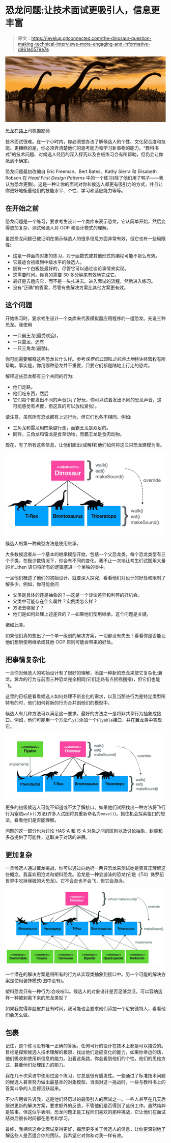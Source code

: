 # 恐龙问题:让技术面试更吸引人，信息更丰富

> 原文：<https://levelup.gitconnected.com/the-dinosaur-question-making-technical-interviews-more-engaging-and-informative-d961e0579e7e>

![](img/c5b3c25e042ea91f6c0497bade1b5553.png)

[恐龙在路上](https://flic.kr/p/2bd7aav)司机摄影师

技术面试很难。在一个小时内，你必须想办法了解候选人的个性、文化契合度和技能。更糟糕的是，你必须弄清楚他们的思考能力和学习新事物的能力。“教科书式”的技术问题、对候选人经历的深入探究以及白板练习会有所帮助，但仍会让你感到不确定。

恐龙问题最初改编自 Eric Freeman、Bert Bates、Kathy Sierra 和 Elisabeth Robson 在 *Head First Design Patterns* 中的一个练习(除了他们用了鸭子——我认为恐龙更酷)。这是一种让你的面试对你和候选人都更有吸引力的方式，并且让你更好地衡量他们的技能水平、个性、学习和适应能力等等。

## 在开始之前

恐龙问题是一个练习，要求考生设计一个类库来表示恐龙。它从简单开始，然后变得更加复杂，测试候选人对 OOP 和设计模式的理解。

虽然恐龙问题已被证明在揭示候选人的很多信息方面非常有效，但它也有一些局限性:

*   这是一种面向对象的练习，对于函数式或其他形式的编程可能不那么有效。
*   它最适合初级到中级水平的候选人。
*   拥有一个白板是最好的，尽管它可以通过谈论事情来实现。
*   这需要时间。你真的需要 30 多分钟来有效地完成它。
*   最好是去适应它，而不是一头扎进去。进入面试的流程，然后进入练习。
*   没有“正确”的答案，尽管有些解决方案比其他方案更有效。

## 这个问题

开始练习时，要求考生设计一个类库来代表模拟器应用程序的一组恐龙。先说三种恐龙。我使用

*   一只霸王龙(最受欢迎)，
*   一只雷龙，还有
*   一只三角龙(最酷)。

你可能需要解释这些恐龙长什么样。参考*侏罗纪公园*和*之前的土地*特许经营权有所帮助。事实是，你用哪种恐龙并不重要，只要它们都是陆地上行走的恐龙。

解释这些恐龙都有三个共同的行为:

*   他们走路，
*   他们吃东西，然后
*   它们每个都发出不同的声音(为了好玩，你可以试着发出不同的恐龙声音，这可能感觉有点傻，但这真的可以放松紧张)。

请注意，虽然所有恐龙都有上述行为，但它们也各不相同。例如:

*   三角龙和雷龙用四条腿行走，而霸王龙是双足的。
*   同样，三角龙和雷龙是食草动物，而霸王龙是食肉动物。

现在，有了所有这些信息，让他们画出(或解释)他们如何将这三只恐龙建模为类。

![](img/daeb8ef3c571578e8da283bf3748312c.png)

候选人的第一种典型方法是使用继承。

大多数候选者从一个基本的继承模型开始，包括一个父恐龙类，每个恐龙类型有三个子类。在极少数情况下，你会有不同的变化。我不止一次地让考生们试图用大量的 if…then 语句将所有的逻辑塞进一个单独的类中。

一旦他们概述了他们的初始设计，就要深入探究，看看他们对设计的好处和限制了解多少。例如，你可能会问

*   父类是具体的还是抽象的？—这是一个谈论差异和利弊的好机会。
*   父类中可能存在什么属性？实例类怎么样？
*   方法去哪里了？
*   他们是如何处理上述差异的？—如果他们使用继承，这个问题是关键。

诸如此类。

如果他们真的想出了一个单一级别的解决方案，一切都没有失去！看看你是否能让他们想到使用继承或其他 OOP 原则可能会带来的好处。

## 把事情复杂化

一旦你对候选人的初始设计有了很好的理解，添加一种新的恐龙来使它复杂化:翼龙。翼龙的行为与前面三种恐龙完全相同(它们走路有点摇摇摆摆)，但它们也能飞。

这里的目标是看看候选人如何处理不断变化的需求，以及当那些行为是特定类型所特有的时，他们如何将新的行为合并到他们的模型中。

候选人有几种方法可以满足这一要求。最好的方法之一是将非共享行为抽象成接口。例如，他们可能用一个方法`fly()`添加一个`Flyable`接口，并在翼龙类中实现它。

![](img/e7b6ab265128fbd9f649e068a743200a.png)

更多的初级候选人可能不知道或不太了解接口。如果他们试图找出一种方法将飞行行为塞进`walk()`方法(许多人试图将其重新命名为`move()`)，抓住机会探索接口的想法，看看他们是否能理解。

问题的这一部分也为讨论 HAS-A 和 IS-A 对象之间的区别以及讨论抽象、封装和多态提供了可能性，这取决于对话的进展。

## 更加复杂

一旦候选人通过翼龙挑战，你可以通过向她扔一两只恐龙来测试她是否真正理解这些概念。我喜欢用沧龙和塑料恐龙。沧龙是一种会游泳的恐龙(它是《T4》侏罗纪世界中吃掉保姆的大恐龙)。它不会走也不会飞，但它会游泳。

![](img/8d54a7e3d2bc9926ec4bdb0b6bc91ec5.png)

一个潜在的解决方案是将所有的行为从实现类抽象到接口中。另一个可能的解决方案是使用装饰模式(图中没有)。

塑料恐龙只有一种行为:会吱吱叫。候选人的对象设计是否足够灵活，可以容纳这样一种被剥离下来的恐龙类型？

如果我觉得厚脸皮并且有时间，我可能也会要求他们添加一个尼安德特人，看看他们会怎么做。

## 包裹

记住，这个练习没有唯一正确的答案。任何可行的设计在技术上都是可以接受的。目标是探索候选人技术理解的极限，找出他们适应变化的能力，如果你幸运的话，他们吸收和使用新信息的能力。沿着这条路，你会看到他们的个性，他们的思维方式，甚至他们处理压力的能力。

我在几十次采访中使用过这个练习，它总是很有启发性。一些通过了标准技术问题的候选人甚至努力做出最基本的对象模型。当面对这一挑战时，一些与教科书上的答案斗争的人变得活跃起来。

不少应聘者告诉我，这是他们经历过的最吸引人的面试之一。一些人甚至在几天后跟进更新的解决方案，要求额外的反馈，不管他们是否得到了这份工作。虽然纯粹是轶事，但这似乎表明，恐龙问题正是工程师们喜欢的那种挑战，它让他们在面试结束后很长时间都在思考和学习。

最终，我相信这会让面试变得更好，揭示更多关于候选人的信息，让你更深刻地了解这些人是否适合你的团队。我希望它对你和对我一样有效。